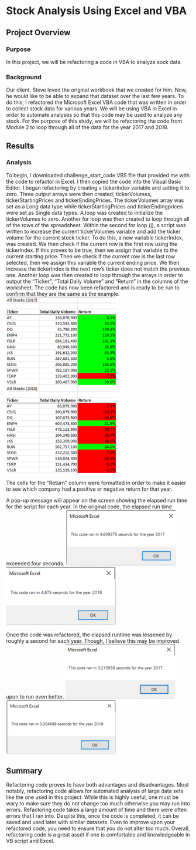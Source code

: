 # Stock Analysis Using Excel and VBA

## Project Overview

### Purpose
In this project, we will be refactoring a code in VBA to analyze sock data. 

### Background
Our client, Steve loved the original workbook that we created for him. Now, he would like to be able to expand that dataset over the last few years. To do this, I refactored the Microsoft Excel VBA code that was written in order to collect stock data for various years. We will be using VBA in Excel in order to automate analyses so that this code may be used to analyze any stock. For the purpose of this study, we will be refactoring the code from Module 2 to loop through all of the data for the year 2017 and 2018. 


## Results

### Analysis
To begin, I downloaded challenge_start_code VBS file that provided me with the code to refactor in Excel. I then copied the code into the Visual Basic Editor. I began refactoring by creating a tickerIndex variable and setting it to zero. Three output arrays were then created; tickerVolumes, tickerStartingPrices and tickerEndingPrices. The tickerVolumes array was set as a Long data type while tickerStartingPrices and tickerEndingprices were set as Single data types. A loop was created to initialize the tickerVolumes to zero. Another for loop was then created to loop through all of the rows of the spreadsheet. Within the second for loop (j), a script was written to increase the current tickerVolumes variable and add the ticker volume for the current stock ticker. To do this, a new variable tickerIndex, was created. We then check if the current row is the first row using the tickerIndex. If this proves to be true, then we assign that variable to the current starting price. Then we check if the current row is the last row selected, then we assign this variable the current ending price. We then increase the tickerIndex is the next row’s ticker does not match the previous one. Another loop was then created to loop through the arrays in order to output the “Ticker”, “Total Daily Volume” and “Return” in the columns of the worksheet. The code has now been refactored and is ready to be run to confirm that they are the same as the example. 
<img src="Resources/2017_table.png" width="300">
<img src="Resources/2018_table.png" width="300">

The cells for the “Return” column were formatted in order to make it easier to see which company had a positive or negative return for that year. 

A pop-up message will appear on the screen showing the elapsed run time for the script for each year. In the original code, the elapsed run time exceeded four seconds.
<img src="Resources/Original_2017.png" width="300">
<img src="Resources/2018_original.png" width="300">


Once the code was refactored, the elapsed runtime was lessened by roughly a second for each year. Though, I believe this may be improved upon to run even better.
<img src="Resources/2017_runtime.png" width="300">
<img src="Resources/2018_runtime.png" width="300">





## Summary
Refactoring code proves to have both advantages and disadvantages. Most notably, refactoring code allows for automated analysis of large data sets like the one used in this project. While this is highly useful, one must be wary to make sure they do not change too much otherwise you may run into errors. Refactoring code takes a large amount of time and there were often errors that I ran into. Despite this, once the code is completed, it can be saved and used later with similar datasets. Even to improve upon your refactored code, you need to ensure that you do not alter too much. Overall, refactoring code is a great asset if one is comfortable and knowledgeable in VB script and Excel.
